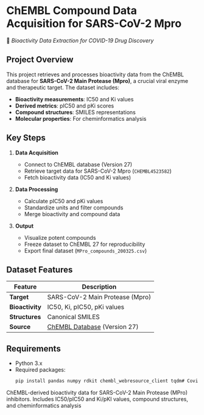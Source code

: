 # ChEMBL Compound Data Acquisition for SARS-CoV-2 Mpro
🔬 *Bioactivity Data Extraction for COVID-19 Drug Discovery*

## Project Overview
This project retrieves and processes bioactivity data from the ChEMBL database for **SARS-CoV-2 Main Protease (Mpro)**, a crucial viral enzyme and therapeutic target. The dataset includes:
- **Bioactivity measurements**: IC50 and Ki values
- **Derived metrics**: pIC50 and pKi scores
- **Compound structures**: SMILES representations
- **Molecular properties**: For cheminformatics analysis

## Key Steps
1. **Data Acquisition**
   - Connect to ChEMBL database (Version 27)
   - Retrieve target data for SARS-CoV-2 Mpro (`CHEMBL4523582`)
   - Fetch bioactivity data (IC50 and Ki values)

2. **Data Processing**
   - Calculate pIC50 and pKi values
   - Standardize units and filter compounds
   - Merge bioactivity and compound data

3. **Output**
   - Visualize potent compounds
   - Freeze dataset to ChEMBL 27 for reproducibility
   - Export final dataset (`MPro_compounds_200325.csv`)

## Dataset Features
| Feature | Description |
|---------|-------------|
| **Target** | SARS-CoV-2 Main Protease (Mpro) |
| **Bioactivity** | IC50, Ki, pIC50, pKi values |
| **Structures** | Canonical SMILES |
| **Source** | [ChEMBL Database](https://www.ebi.ac.uk/chembl/) (Version 27) |

## Requirements
- Python 3.x
- Required packages:
  ```bash
  pip install pandas numpy rdkit chembl_webresource_client tqdm# Covid-Mpro-ChEMBL
ChEMBL-derived bioactivity data for SARS-CoV-2 Main Protease (MPro) inhibitors. Includes IC50/pIC50 and Ki/pKI values, compound structures, and cheminformatics analysis
